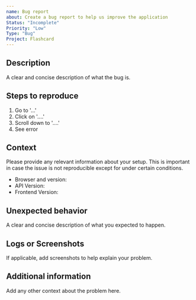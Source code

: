 ```yaml
---
name: Bug report
about: Create a bug report to help us improve the application
Status: "Incomplete"
Priority: "Low"
Type: "Bug"
Project: Flashcard
---
```


## Description

A clear and concise description of what the bug is.

## Steps to reproduce

1. Go to '...'
2. Click on '....'
3. Scroll down to '....'
4. See error

## Context

Please provide any relevant information about your setup. This is important in case the issue is not reproducible except for under certain conditions.

- Browser and version:
- API Version:
- Frontend Version:

## Unexpected behavior

A clear and concise description of what you expected to happen.

## Logs or Screenshots

If applicable, add screenshots to help explain your problem.

## Additional information

Add any other context about the problem here.
